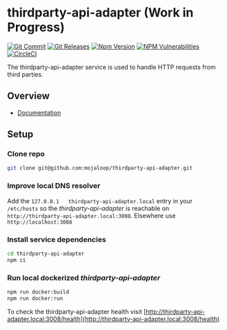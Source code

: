 # thirdparty-api-adapter (Work in Progress)
[![Git Commit](https://img.shields.io/github/last-commit/mojaloop/thirdparty-api-adapter.svg?style=flat)](https://github.com/mojaloop/thirdparty-api-adapter/commits/master)
[![Git Releases](https://img.shields.io/github/release/mojaloop/thirdparty-api-adapter.svg?style=flat)](https://github.com/mojaloop/thirdparty-api-adapter/releases)
[![Npm Version](https://img.shields.io/npm/v/@mojaloop/thirdparty-api-adapter.svg?style=flat)](https://www.npmjs.com/package/@mojaloop/thirdparty-api-adapter)
[![NPM Vulnerabilities](https://img.shields.io/snyk/vulnerabilities/npm/@mojaloop/thirdparty-api-adapter.svg?style=flat)](https://www.npmjs.com/package/@mojaloop/thirdparty-api-adapter)
[![CircleCI](https://circleci.com/gh/mojaloop/thirdparty-api-adapter.svg?style=svg)](https://circleci.com/gh/mojaloop/thirdparty-api-adapter)

The thirdparty-api-adapter service is used to handle HTTP requests from third parties.

## Overview

- [Documentation](./docs/README.md)

## Setup

### Clone repo
```bash
git clone git@github.com:mojaloop/thirdparty-api-adapter.git
```

### Improve local DNS resolver
Add the `127.0.0.1   thirdparty-api-adapter.local` entry in your `/etc/hosts` so the _thirdparty-api-adapter_ is reachable on `http://thirdparty-api-adapter.local:3008`. Elsewhere use `http://localhost:3008`

### Install service dependencies
```bash
cd thirdparty-api-adapter
npm ci
```

### Run local dockerized _thirdparty-api-adapter_
```bash
npm run docker:build
npm run docker:run
```

To check the thirdparty-api-adapter health visit [http://thirdparty-api-adapter.local:3008/health](http://thirdparty-api-adapter.local:3008/health)

